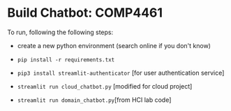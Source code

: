 # Build Chatbot: COMP4461

To run, following the following steps:

- create a new python environment (search online if you don't know)

- `pip install -r requirements.txt`
- `pip3 install streamlit-authenticator` [for user authentication service]

- `streamlit run cloud_chatbot.py` [modified for cloud project]
- `streamlit run domain_chatbot.py`[from HCI lab code]